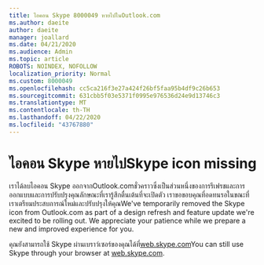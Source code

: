 ```yaml
---
title: ไอคอน Skype 8000049 หายไปในOutlook.com
ms.author: daeite
author: daeite
manager: joallard
ms.date: 04/21/2020
ms.audience: Admin
ms.topic: article
ROBOTS: NOINDEX, NOFOLLOW
localization_priority: Normal
ms.custom: 8000049
ms.openlocfilehash: cc5ca216f3e27a424f26bf5faa95b4df9c26b653
ms.sourcegitcommit: 631cbb5f03e5371f0995e976536d24e9d13746c3
ms.translationtype: MT
ms.contentlocale: th-TH
ms.lasthandoff: 04/22/2020
ms.locfileid: "43767880"
---
```

# <a name="skype-icon-missing"></a><span data-ttu-id="f9332-102">ไอคอน Skype หายไป</span><span class="sxs-lookup"><span data-stu-id="f9332-102">Skype icon missing</span></span>

<span data-ttu-id="f9332-103">เราได้ลบไอคอน Skype ออกจากOutlook.comชั่วคราวซึ่งเป็นส่วนหนึ่งของการรีเฟรชและการออกแบบและการปรับปรุงคุณลักษณะที่เรารู้สึกตื่นเต้นที่จะเปิดตัว เราขอขอบคุณที่อดทนรอในขณะที่เราเตรียมประสบการณ์ใหม่และปรับปรุงให้คุณ</span><span class="sxs-lookup"><span data-stu-id="f9332-103">We've temporarily removed the Skype icon from Outlook.com as part of a design refresh and feature update we're excited to be rolling out. We appreciate your patience while we prepare a new and improved experience for you.</span></span>

<span data-ttu-id="f9332-104">คุณยังสามารถใช้ Skype ผ่านเบราว์เซอร์ของคุณได้ที่[web.skype.com](https://web.skype.com)</span><span class="sxs-lookup"><span data-stu-id="f9332-104">You can still use Skype through your browser at [web.skype.com](https://web.skype.com).</span></span>